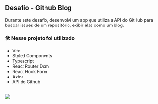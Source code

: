 ## Desafio - Github Blog

Durante este desafio, desenvolvi um app que utiliza a API do GitHub para buscar issues de um repositório, exibir elas como um blog.

### 🛠️ Nesse projeto foi utilizado

* Vite
* Styled Components
* Typescript
* React Router Dom
* React Hook Form
* Axios
* API do Github

<br />


<a href="https://www.figma.com/community/file/1138814951106121051" target="_blank">
<img src="https://user-images.githubusercontent.com/71772559/178192253-4fe4757c-de57-4878-a38c-a483c25670b1.png" />
</a>

&nbsp;
